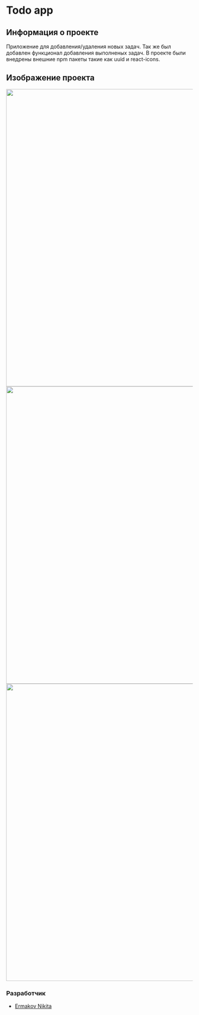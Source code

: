 # Todo app

## Информация о проекте
Приложение для добавления/удаления новых задач. Так же был добавлен функционал добавления выполненых задач. В проекте были внедрены внешние npm пакеты такие как uuid и react-icons.

## Изображение проекта

<img src="https://i.ibb.co/jh8XM9N/image.png" width="800px">
<img src="https://i.ibb.co/vQYNnbX/image.png" width="800px">
<img src="https://i.ibb.co/1RsTtsL/image.png" width="800px">

### Разработчик

- [Ermakov Nikita](https://github.com/agr0meow)
